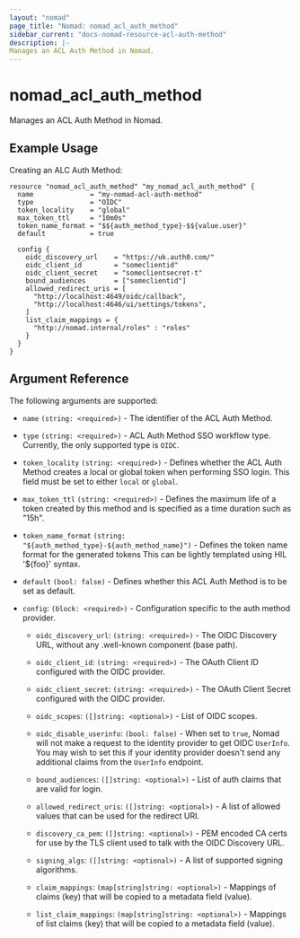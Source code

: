 ```yaml
---
layout: "nomad"
page_title: "Nomad: nomad_acl_auth_method"
sidebar_current: "docs-nomad-resource-acl-auth-method"
description: |-
Manages an ACL Auth Method in Nomad.
---
```


# nomad_acl_auth_method

Manages an ACL Auth Method in Nomad.

## Example Usage

Creating an ALC Auth Method:

```hcl
resource "nomad_acl_auth_method" "my_nomad_acl_auth_method" {
  name              = "my-nomad-acl-auth-method"
  type              = "OIDC"
  token_locality    = "global"
  max_token_ttl     = "10m0s"
  token_name_format = "$${auth_method_type}-$${value.user}"
  default           = true

  config {
    oidc_discovery_url    = "https://uk.auth0.com/"
    oidc_client_id        = "someclientid"
    oidc_client_secret    = "someclientsecret-t"
    bound_audiences       = ["someclientid"]
    allowed_redirect_uris = [
      "http://localhost:4649/oidc/callback",
      "http://localhost:4646/ui/settings/tokens",
    ]
    list_claim_mappings = {
      "http://nomad.internal/roles" : "roles"
    }
  }
}
```

## Argument Reference

The following arguments are supported:

- `name` `(string: <required>)` - The identifier of the ACL Auth Method.

- `type` `(string: <required>)` - ACL Auth Method SSO workflow type. Currently,
  the only supported type is `OIDC`.

- `token_locality` `(string: <required>)` - Defines whether the ACL Auth Method
  creates a local or global token when performing SSO login. This field must be
  set to either `local` or `global`.

- `max_token_ttl` `(string: <required>)` - Defines the maximum life of a token
  created by this method and is specified as a time duration such as "15h".

- `token_name_format` `(string: "${auth_method_type}-${auth_method_name}")` -
  Defines the token name format for the generated tokens This can be lightly
  templated using HIL '${foo}' syntax.

- `default` `(bool: false)` - Defines whether this ACL Auth Method is to be set
  as default.

- `config`: `(block: <required>)` - Configuration specific to the auth method
  provider.

  - `oidc_discovery_url`: `(string: <required>)` - The OIDC Discovery URL,
    without any .well-known component (base path).

  - `oidc_client_id`: `(string: <required>)` - The OAuth Client ID configured
    with the OIDC provider.

  - `oidc_client_secret`: `(string: <required>)` - The OAuth Client Secret
    configured with the OIDC provider.

  - `oidc_scopes`: `([]string: <optional>)` - List of OIDC scopes.

  - `oidc_disable_userinfo`: `(bool: false)` - When set to `true`, Nomad will
     not make a request to the identity provider to get OIDC `UserInfo`.
     You may wish to set this if your identity provider doesn't send any
     additional claims from the `UserInfo` endpoint.

  - `bound_audiences`: `([]string: <optional>)` - List of auth claims that are
    valid for login.

  - `allowed_redirect_uris`: `([]string: <optional>)` - A list of allowed values
    that can be used for the redirect URI.

  - `discovery_ca_pem`: `([]string: <optional>)` - PEM encoded CA certs for use
    by the TLS client used to talk with the OIDC Discovery URL.

  - `signing_algs`: `([]string: <optional>)` - A list of supported signing
    algorithms.

  - `claim_mappings`: `(map[string]string: <optional>)` - Mappings of claims (key)
    that will be copied to a metadata field (value).

  - `list_claim_mappings`: `(map[string]string: <optional>)` - Mappings of list
    claims (key) that will be copied to a metadata field (value).
